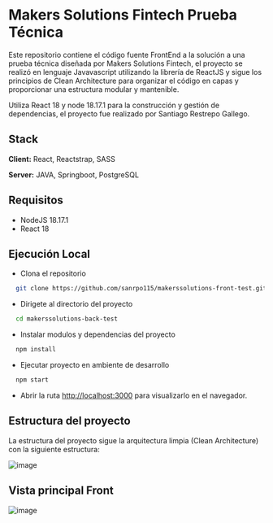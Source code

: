 
# Makers Solutions Fintech Prueba Técnica

Este repositorio contiene el código fuente FrontEnd a la solución a una prueba técnica diseñada por Makers Solutions Fintech, el proyecto se realizó en lenguaje Javavascript utilizando la librería de ReactJS y sigue los principios de Clean Architecture para organizar el código en capas y proporcionar una estructura modular y mantenible. 

Utiliza React 18 y node 18.17.1 para la construcción y gestión de dependencias, el proyecto fue realizado por Santiago Restrepo Gallego.




## Stack 

**Client:** React, Reactstrap, SASS

**Server:** JAVA, Springboot, PostgreSQL


## Requisitos

- NodeJS 18.17.1
- React 18
## Ejecución Local

- Clona el repositorio 
```bash
  git clone https://github.com/sanrpo115/makerssolutions-front-test.git
```
- Dirigete al directorio del proyecto

```bash
  cd makerssolutions-back-test
```
- Instalar modulos y dependencias del proyecto
```bash
  npm install
```
- Ejecutar proyecto en ambiente de desarrollo
```bash
  npm start
```
- Abrir la ruta [http://localhost:3000](http://localhost:3000) para visualizarlo en el navegador.

    
## Estructura del proyecto

La estructura del proyecto sigue la arquitectura limpia (Clean Architecture) con la siguiente estructura:

![image](https://github.com/sanrpo115/makerssolutions-front-test/assets/45106663/d5c972a6-caa2-436d-ac43-ff8987d4719f)


## Vista principal Front

![image](https://github.com/sanrpo115/makerssolutions-front-test/assets/45106663/94b98137-af5c-490b-8056-8cff1a93156b)

